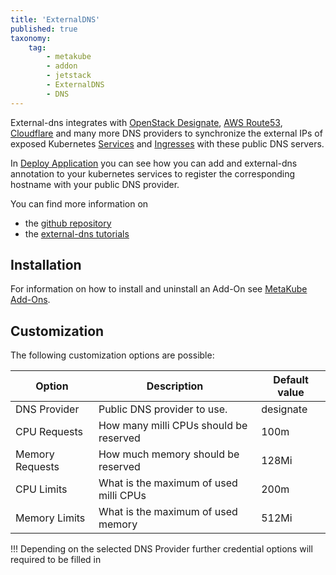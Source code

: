```yaml
---
title: 'ExternalDNS'
published: true
taxonomy:
    tag:
        - metakube
        - addon
        - jetstack
        - ExternalDNS
        - DNS
---
```


External-dns integrates with [OpenStack Designate](https://docs.openstack.org/designate/latest/), [AWS Route53](https://aws.amazon.com/route53), [Cloudflare](https://www.cloudflare.com/dns/) and many more DNS providers to synchronize the external IPs of exposed Kubernetes [Services](https://kubernetes.io/docs/concepts/services-networking/service/) and [Ingresses](https://kubernetes.io/docs/concepts/services-networking/ingress/) with these public DNS servers.

In [Deploy Application](../../04.tutorials/16.deploy-an-application/default.en.md) you can see how you can add and external-dns annotation to your kubernetes services to register the corresponding hostname with your public DNS provider.

You can find more information on

* the [github repository](https://github.com/kubernetes-incubator/external-dns)
* the [external-dns tutorials](https://github.com/kubernetes-incubator/external-dns/blob/master/docs/tutorials)

## Installation

For information on how to install and uninstall an Add-On see [MetaKube Add-Ons](../default.en.md).

## Customization

The following customization options are possible:

| Option | Description | Default value |
| ------ | ----------- | ------------- |
| DNS Provider | Public DNS provider to use. | designate |
| CPU Requests | How many milli CPUs should be reserved | 100m |
| Memory Requests | How much memory should be reserved | 128Mi |
| CPU Limits | What is the maximum of used milli CPUs | 200m |
| Memory Limits | What is the maximum of used memory | 512Mi |

!!! Depending on the selected DNS Provider further credential options will required to be filled in

